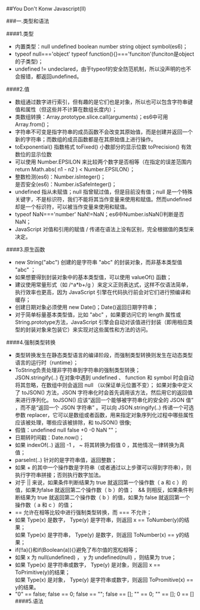 ##You Don't Konw Javascript(II)  

###一.类型和语法  

####1.类型  

* 内置类型：null undefined boolean number string object symbol(es6)； 
* typeof null==='object'  typeof function(){}==='funciton'(funciton是object的子类型)；
* undefined != undeclared，由于typeof的安全防范机制，所以没声明的也不会报错，都返回undefined。  

####2.值  

* 数组通过数字进行索引，但有趣的是它们也是对象，所以也可以包含字符串键值和属性（但这些并不计算在数组长度内）；
* 类数组转换：Array.prototype.slice.call(arguments)；es6中可用Array.from()；
* 字符串不可变是指字符串的成员函数不会改变其原始值，而是创建并返回一个新的字符串；而数组的成员函数都是在其原始值上进行操作。
* toExponential() 指数格式  toFixed() 小数部分的显示位数  toPrecision() 有效数位的显示位数
* 可以使用 Number.EPSILON 来比较两个数字是否相等（在指定的误差范围内return Math.abs( n1 - n2 ) < Number.EPSILON）； 
* 整数检测(es6)：Number.isInteger()；  
是否安全(es6)：Number.isSafeInteger()；
* undefined 指从未赋值；null 指曾赋过值，但是目前没有值；null 是一个特殊关键字，不是标识符，我们不能将其当作变量来使用和赋值。然而undefined 却是一个标识符，可以被当作变量来使用和赋值。
* typeof NaN==='number' NaN!=NaN；es6中Number.isNaN()判断是否NaN；
* JavaScript 对值和引用的赋值 / 传递在语法上没有区别，完全根据值的类型来决定。

####3.原生函数  
* new String("abc") 创建的是字符串 "abc" 的封装对象，而非基本类型值 "abc" ；
* 如果想要得到封装对象中的基本类型值，可以使用 valueOf() 函数；
* 建议使用常量形式（如 /^a*b+/g ）来定义正则表达式，这样不仅语法简单，执行效率也更高，因为 JavaScript 引擎在代码执行前会对它们进行预编译和缓存；
* 创建日期对象必须使用 new Date()；Date()返回日期字符串；
* 对于简单标量基本类型值，比如 "abc" ，如果要访问它的 length 属性或 String.prototype方法，JavaScript 引擎会自动对该值进行封装（即用相应类型的封装对象来包装它）来实现对这些属性和方法的访问。

####4.强制类型转换  
* 类型转换发生在静态类型语言的编译阶段，而强制类型转换则发生在动态类型语言的运行时（runtime）；
* ToString负责处理非字符串到字符串的强制类型转换；  
JSON.stringify(..) 在对象中遇到 undefined 、 function 和 symbol 时会自动将其忽略，在数组中则会返回 null （以保证单元位置不变）； 如果对象中定义了 toJSON() 方法，JSON 字符串化时会首先调用该方法，然后用它的返回值来进行序列化。 toJSON() 应该“返回一个能够被字符串化的安全的 JSON 值” ，而不是“返回一个 JSON 字符串” 。可以向 JSON.stringify(..) 传递一个可选参数 replacer，它可以是数组或者函数，用来指定对象序列化过程中哪些属性应该被处理，哪些应该被排除，和 toJSON() 很像;
* 假值：undefined null false +0  -0 NaN ""；
* 日期转时间戳：Date.now()；
* 如果 indexOf(..) 返回 -1 ， ~ 将其转换为假值 0 ，其他情况一律转换为真值；
* parseInt(..) 针对的是字符串值，返回整数；
* 如果 + 的其中一个操作数是字符串（或者通过以上步骤可以得到字符串），则执行字符串拼接；否则执行数字加法。
* 对于 || 来说，如果条件判断结果为 true 就返回第一个操作数（ a 和 c ）的值，如果为false 就返回第二个操作数（ b ）的值；  
&& 则相反，如果条件判断结果为 true 就返回第二个操作数（ b ）的值，如果为 false 就返回第一个操作数（ a 和 c ）的值；
* == 允许在相等比较中进行强制类型转换，而 === 不允许；
*  如果 Type(x) 是数字， Type(y) 是字符串，则返回 x == ToNumber(y)的结果；  
如果 Type(x) 是字符串， Type(y) 是数字，则返回 ToNumber(x) == y的结果；
* if(!!a){}和if(Boolean(a)){}避免了布尔值的宽松相等；
* 如果 x 为 null(undefined) ， y 为 undefined(null) ，则结果为 true；
* 如果 Type(x) 是字符串或数字， Type(y) 是对象，则返回 x == ToPrimitive(y)的结果；  
如果 Type(x) 是对象， Type(y) 是字符串或数字，则返回 ToPromitive(x) == y的结果。
* "0" == false; false == 0; false == ""; false == []; "" == 0; "" == []; 0 == []  
####5.语法
